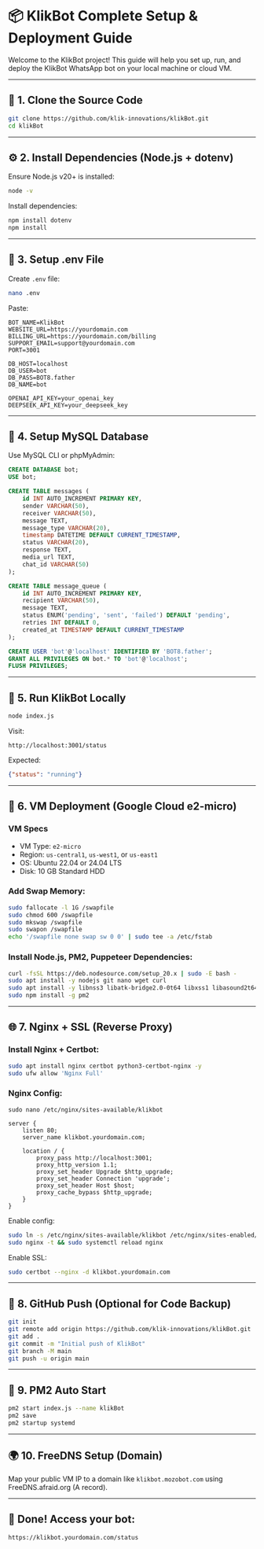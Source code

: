 # 📦 KlikBot Complete Setup & Deployment Guide

Welcome to the KlikBot project! This guide will help you set up, run, and deploy the KlikBot WhatsApp bot on your local machine or cloud VM.

---

## 📆 1. Clone the Source Code

```bash
git clone https://github.com/klik-innovations/klikBot.git
cd klikBot
```

---

## ⚙️ 2. Install Dependencies (Node.js + dotenv)

Ensure Node.js v20+ is installed:
```bash
node -v
```
Install dependencies:
```bash
npm install dotenv
npm install
```

---

## 📕 3. Setup .env File

Create `.env` file:
```bash
nano .env
```
Paste:
```env
BOT_NAME=KlikBot
WEBSITE_URL=https://yourdomain.com
BILLING_URL=https://yourdomain.com/billing
SUPPORT_EMAIL=support@yourdomain.com
PORT=3001

DB_HOST=localhost
DB_USER=bot
DB_PASS=BOT8.father
DB_NAME=bot

OPENAI_API_KEY=your_openai_key
DEEPSEEK_API_KEY=your_deepseek_key
```

---

## 📃 4. Setup MySQL Database

Use MySQL CLI or phpMyAdmin:
```sql
CREATE DATABASE bot;
USE bot;

CREATE TABLE messages (
    id INT AUTO_INCREMENT PRIMARY KEY,
    sender VARCHAR(50),
    receiver VARCHAR(50),
    message TEXT,
    message_type VARCHAR(20),
    timestamp DATETIME DEFAULT CURRENT_TIMESTAMP,
    status VARCHAR(20),
    response TEXT,
    media_url TEXT,
    chat_id VARCHAR(50)
);

CREATE TABLE message_queue (
    id INT AUTO_INCREMENT PRIMARY KEY,
    recipient VARCHAR(50),
    message TEXT,
    status ENUM('pending', 'sent', 'failed') DEFAULT 'pending',
    retries INT DEFAULT 0,
    created_at TIMESTAMP DEFAULT CURRENT_TIMESTAMP
);

CREATE USER 'bot'@'localhost' IDENTIFIED BY 'BOT8.father';
GRANT ALL PRIVILEGES ON bot.* TO 'bot'@'localhost';
FLUSH PRIVILEGES;
```

---

## 🚀 5. Run KlikBot Locally

```bash
node index.js
```
Visit:
```
http://localhost:3001/status
```
Expected:
```json
{"status": "running"}
```

---

## 🔧 6. VM Deployment (Google Cloud e2-micro)

### VM Specs
- VM Type: `e2-micro`
- Region: `us-central1`, `us-west1`, or `us-east1`
- OS: Ubuntu 22.04 or 24.04 LTS
- Disk: 10 GB Standard HDD

### Add Swap Memory:
```bash
sudo fallocate -l 1G /swapfile
sudo chmod 600 /swapfile
sudo mkswap /swapfile
sudo swapon /swapfile
echo '/swapfile none swap sw 0 0' | sudo tee -a /etc/fstab
```

### Install Node.js, PM2, Puppeteer Dependencies:
```bash
curl -fsSL https://deb.nodesource.com/setup_20.x | sudo -E bash -
sudo apt install -y nodejs git nano wget curl
sudo apt install -y libnss3 libatk-bridge2.0-0t64 libxss1 libasound2t64 libgtk-3-0t64 libx11-xcb1 libxcomposite1 libxdamage1 libxrandr2 libgbm1 libpango-1.0-0 libpangocairo-1.0-0 libcairo2 libu2f-udev libvulkan1
sudo npm install -g pm2
```

---

## 🌐 7. Nginx + SSL (Reverse Proxy)

### Install Nginx + Certbot:
```bash
sudo apt install nginx certbot python3-certbot-nginx -y
sudo ufw allow 'Nginx Full'
```

### Nginx Config:
```nginx
sudo nano /etc/nginx/sites-available/klikbot

server {
    listen 80;
    server_name klikbot.yourdomain.com;

    location / {
        proxy_pass http://localhost:3001;
        proxy_http_version 1.1;
        proxy_set_header Upgrade $http_upgrade;
        proxy_set_header Connection 'upgrade';
        proxy_set_header Host $host;
        proxy_cache_bypass $http_upgrade;
    }
}
```
Enable config:
```bash
sudo ln -s /etc/nginx/sites-available/klikbot /etc/nginx/sites-enabled/
sudo nginx -t && sudo systemctl reload nginx
```

Enable SSL:
```bash
sudo certbot --nginx -d klikbot.yourdomain.com
```

---

## 🧩 8. GitHub Push (Optional for Code Backup)
```bash
git init
git remote add origin https://github.com/klik-innovations/klikBot.git
git add .
git commit -m "Initial push of KlikBot"
git branch -M main
git push -u origin main
```

---

## 🚧 9. PM2 Auto Start

```bash
pm2 start index.js --name klikBot
pm2 save
pm2 startup systemd
```

---

## 🌍 10. FreeDNS Setup (Domain)
Map your public VM IP to a domain like `klikbot.mozobot.com` using FreeDNS.afraid.org (A record).

---

## 📆 Done! Access your bot:
```bash
https://klikbot.yourdomain.com/status
```
